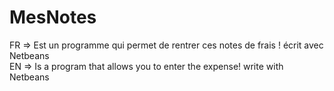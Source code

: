 MesNotes
========
FR => Est un programme qui permet de rentrer ces notes de frais ! écrit avec Netbeans <br />
EN => Is a program that allows you to enter the expense! write with Netbeans